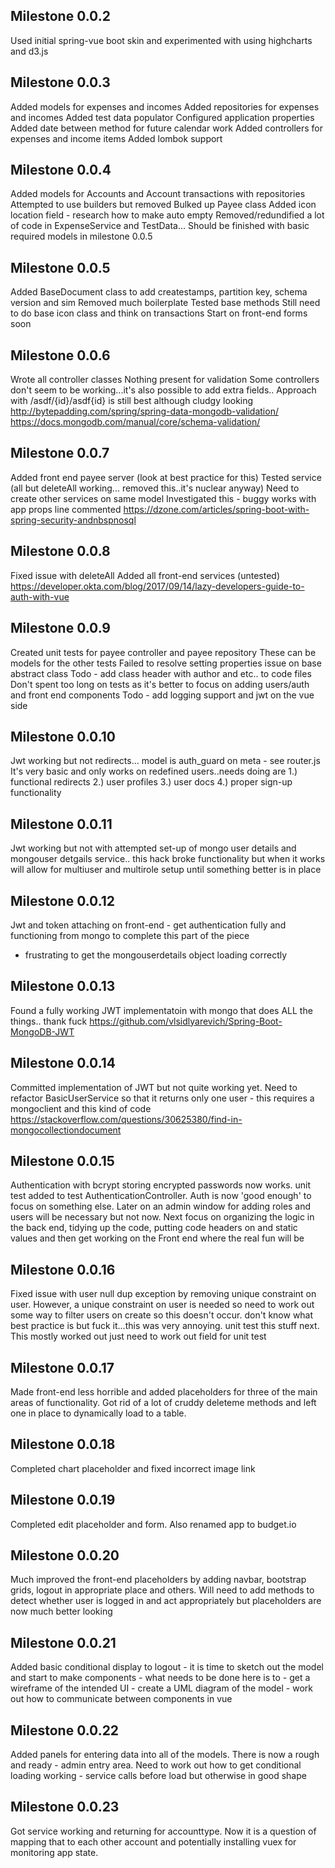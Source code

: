 ## Milestone 0.0.2
Used initial spring-vue boot skin and experimented with using highcharts and d3.js


## Milestone 0.0.3
Added models for expenses and incomes
Added repositories for expenses and incomes
Added test data populator
Configured application properties
Added date between method for future calendar work
Added controllers for expenses and income items
Added lombok support

## Milestone 0.0.4
Added models for Accounts and Account transactions with repositories
Attempted to use builders but removed
Bulked up Payee class
Added icon location field - research how to make auto empty
Removed/redundified a lot of code in ExpenseService and TestData...
Should be finished with basic required models in milestone 0.0.5

## Milestone 0.0.5
Added BaseDocument class to add createstamps, partition key, schema version and sim
Removed much boilerplate
Tested base methods
Still need to do base icon class and think on transactions
Start on front-end forms soon

## Milestone 0.0.6
Wrote all controller classes
Nothing present for validation
Some controllers don't seem to be working...it's also possible to add extra fields..
Approach with /asdf/{id}/asdf{id} is still best although cludgy looking
http://bytepadding.com/spring/spring-data-mongodb-validation/
https://docs.mongodb.com/manual/core/schema-validation/

## Milestone 0.0.7
Added front end payee server (look at best practice for this)
Tested service (all but deleteAll working... removed this..it's nuclear anyway)
Need to create other services on same model
Investigated this - buggy works with app props line commented https://dzone.com/articles/spring-boot-with-spring-security-andnbspnosql

## Milestone 0.0.8
Fixed issue with deleteAll
Added all front-end services (untested)
https://developer.okta.com/blog/2017/09/14/lazy-developers-guide-to-auth-with-vue

## Milestone 0.0.9
Created unit tests for payee controller and payee repository
These can be models for the other tests
Failed to resolve setting properties issue on base abstract class
Todo - add class header with author and etc.. to code files
Don't spent too long on tests as it's better to focus on adding users/auth and front end components
Todo - add logging support and jwt on the vue side

## Milestone 0.0.10
Jwt working but not redirects... model is auth_guard on meta - see router.js
It's very basic and only works on redefined users..needs doing are 1.) functional redirects 2.) user profiles
3.) user docs 4.) proper sign-up functionality

## Milestone 0.0.11
Jwt working but not with attempted set-up of mongo user details and mongouser detgails service.. this hack
broke functionality but when it works will allow for multiuser and multirole setup until something better
is in place

## Milestone 0.0.12
Jwt and token attaching on front-end - get authentication fully and functioning from mongo to complete this part of the piece
- frustrating to get the mongouserdetails object loading correctly

## Milestone 0.0.13
Found a fully working JWT implementatoin with mongo that does ALL the things.. thank fuck
https://github.com/vlsidlyarevich/Spring-Boot-MongoDB-JWT

## Milestone 0.0.14
Committed implementation of JWT but not quite working yet. Need to refactor BasicUserService so that it returns only one
user - this requires a mongoclient and this kind of code https://stackoverflow.com/questions/30625380/find-in-mongocollectiondocument

## Milestone 0.0.15
Authentication with bcrypt storing encrypted passwords now works. unit test
added to test AuthenticationController. Auth is now 'good enough' to focus on something
else. Later on an admin window for adding roles and users will be necessary but not now.
Next focus on organizing the logic in the back end, tidying up the code, putting code headers on and static values
and then get working on the Front end where the real fun will be

## Milestone 0.0.16
Fixed issue with user null dup exception by removing unique constraint on user. However, a unique constraint on user is needed
so need to work out some way to filter users on create so this doesn't occur. don't know what best practice is but fuck it...this
was very annoying. unit test this stuff next. This mostly worked out just need to work out field for unit test

## Milestone 0.0.17
Made front-end less horrible and added placeholders for three of the main areas of functionality. Got rid of a lot of cruddy deleteme methods and left one in place to dynamically load to a table.

## Milestone 0.0.18
Completed chart placeholder and fixed incorrect image link

## Milestone 0.0.19
Completed edit placeholder and form. Also renamed app to budget.io

## Milestone 0.0.20
Much improved the front-end placeholders by adding navbar, bootstrap grids, logout in appropriate place and others. Will need to add methods to detect whether user is logged in and act appropriately but placeholders are now much better looking

## Milestone 0.0.21
Added basic conditional display to logout - it is time to sketch out the model and start to make components - what needs to be done here is to - get a wireframe of the intended UI - create a UML diagram of the model - work out how to communicate between components in vue

## Milestone 0.0.22
Added panels for entering data into all of the models. There is now a rough and ready - admin entry area. Need to work out how to get conditional loading working - service calls before load but otherwise in good shape

## Milestone 0.0.23
Got service working and returning for accounttype. Now it is a question of mapping that to each other account and potentially installing vuex for monitoring app state.
